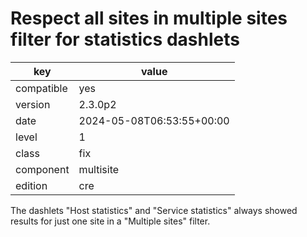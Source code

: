 [//]: # (werk v2)
# Respect all sites in multiple sites filter for statistics dashlets

key        | value
---------- | ---
compatible | yes
version    | 2.3.0p2
date       | 2024-05-08T06:53:55+00:00
level      | 1
class      | fix
component  | multisite
edition    | cre

The dashlets "Host statistics" and "Service statistics" always showed results
for just one site in a "Multiple sites" filter.